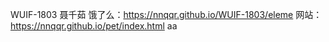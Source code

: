 WUIF-1803 聂千茹
饿了么：https://nnqqr.github.io/WUIF-1803/eleme
网站：https://nnqqr.github.io/pet/index.html
aa
